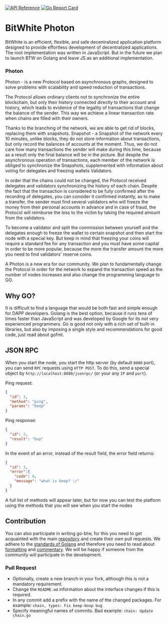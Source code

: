 [![API Reference](
https://camo.githubusercontent.com/915b7be44ada53c290eb157634330494ebe3e30a/68747470733a2f2f676f646f632e6f72672f6769746875622e636f6d2f676f6c616e672f6764646f3f7374617475732e737667
)](https://godoc.org/github.com/BTWhite/go-btw-photon)
[![Go Report Card](https://goreportcard.com/badge/github.com/BTWhite/go-btw-photon?1)](https://goreportcard.com/report/github.com/BTWhite/go-btw-photon)

# BitWhite Photon
BitWhite is an efficient, flexible, and safe decentralized application platform designed to provide effortless development of decentralized applications. The root implementation was written in JavaScript. But in the future we plan to launch BTW on Golang and leave JS as an additional implementation.

### Photon
Photon - is a new Protocol based on asynchronous graphs, designed to solve problems with scalability and speed reduction of transactions.

The Protocol allows ordinary clients not to synchronize the entire blockchain, but only their history connected directly to their account and history, which leads to evidence of the legality of transactions that change the balance of the sender. This way we achieve a linear transaction rate when chains are filled with their owners.

Thanks to the branching of the network, we are able to get rid of blocks, replacing them with snapshots. Snapshot - a Snapshot of the network every 10 minutes, unlike blocks, they do not store information about transactions, but only record the balances of accounts at the moment. Thus, we do not care how many transactions the sender will make during this time, because as a result only the final balance will be in the picture. But despite the asynchronous operation of transactions, each member of the network is obliged to synchronize the Snapshots, supplemented with information about voting for delegates and freezing wallets Validators.

In order that the chains could not be changed, the Protocol received delegates and validators synchronizing the history of each chain. Despite the fact that the transaction is considered to be fully confirmed after the recording of delegates, you can consider it confirmed instantly, as to make a transfer, the sender must find several validators who will freeze the money from their personal accounts in advance and in case of fraud, the Protocol will reimburse the loss to the victim by taking the required amount from the validators.

To become a validator and split the сommission between yourself and the delegates enough to freeze the wallet to certain snapshot and then start the node with a special key. But keep in mind that freezing your coins will require a standard fee for any transaction and you must have some capital in order to be more popular, because the more the transfer amount the more you need to find validators' reserve coins.

A Photon is a new era for our community. We plan to fundamentally change the Protocol in order for the network to expand the transaction speed as the number of nodes increases and also change the programming language to GO.

## Why GO?
It is difficult to find a language that would be both fast and simple enough for DAPP developers. Golang is the best option, because it runs tens of times faster than JavaScript and was developed by Google for its not very experienced programmers. Go is good not only with a rich set of built-in libraries, but also by imposing a single style and recommendations for good code, just read about gofmt.

## JSON RPC
When you start the node, you start the http server (by default `8080` port), you can send `RPC` requests using `HTTP POST`. To do this, send a special object by `http://localhost:8080/jsonrpc/` (or your any `IP` and `port`).

Ping request:
```json
{
  "id": 3,
  "method": "ping",
  "params": "beep"
}
```
Ping response:
```json
{
  "id": 3,
  "result": "bup"
}
```
In the event of an error, instead of the result field, the error field returns:
```json
{
  "id": 3,
  "error":{
    "code": 0,
    "message": "what is beep? :/"
  }
}
```
A full list of methods will appear later, but for now you can test the platform using the methods that you will see when you start the nodes

## Contribution
You can also participate in writing go-btw, for this you need to get acquainted with the main [repository](https://github.com/BTWhite/BTWChain) and create their own pull requests. We adhere to the [standards of Golang](https://golang.org/doc/effective_go.html) and therefore you need to read about 
[formatting](https://golang.org/doc/effective_go.html#formatting) and [commentary](https://golang.org/doc/effective_go.html#commentary). We will be happy if someone from the community will participate in the development. 

### Pull Request
* Optionally, create a new branch in your fork, although this is not a mandatory requirement.
* Change the `README.md` information about the interface changes if this is required.
* In any commit add a prefix with the name of the changed packages. For example: `chain, types: Fix beep-boop bug`
* Specify meaningful names of commits. Bad example: `chain: Update chain.go`

